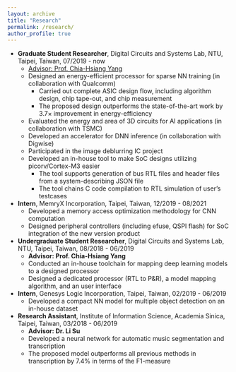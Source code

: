 ```yaml
---
layout: archive
title: "Research"
permalink: /research/
author_profile: true
---
```


* **Graduate Student Researcher**, Digital Circuits and Systems Lab, NTU, Taipei, Taiwan, 07/2019 - now
  * <u>Advisor: Prof. Chia-Hsiang Yang</u>
  * Designed an energy-efficient processor for sparse NN training (in collaboration with Qualcomm)
    * Carried out complete ASIC design flow, including algorithm design, chip tape-out, and chip measurement
    * The proposed design outperforms the state-of-the-art work by 3.7$\times$ improvement in energy-efficiency
  * Evaluated the energy and area of 3D circuits for AI applications (in collaboration with TSMC)
  * Developed an accelerator for DNN inference (in collaboration with Digwise)
  * Participated in the image deblurring IC project
  * Developed an in-house tool to make SoC designs utilizing picorv/Cortex-M3 easier
    * The tool supports generation of bus RTL files and header files from a system-describing JSON file
    * The tool chains C code compilation to RTL simulation of user’s testcases
* **Intern**, MemryX Incorporation, Taipei, Taiwan, 12/2019 - 08/2021
  * Developed a memory access optimization methodology for CNN computation
  * Designed peripheral controllers (including efuse, QSPI flash) for SoC integration of the new version product
* **Undergraduate Student Researcher**, Digital Circuits and Systems Lab, NTU, Taipei, Taiwan, 08/2018 - 06/2019
  * __Advisor: Prof. Chia-Hsiang Yang__
  * Conducted an in-house toolchain for mapping deep learning models to a designed processor
  * Designed a dedicated processor (RTL to P&R), a model mapping algorithm, and an user interface
* **Intern**, Genesys Logic Incorporation, Taipei, Taiwan, 02/2019 - 06/2019
  * Developed a compact NN model for multiple object detection on an in-house dataset
* **Research Assistant**, Institute of Information Science, Academia Sinica, Taipei, Taiwan, 03/2018 - 06/2019
  * __Advisor: Dr. Li Su__
  * Developed a neural network for automatic music segmentation and transcription
  * The proposed model outperforms all previous methods in transcription by 7.4% in terms of the F1-measure

<!--
{% include base_path %}

{% for post in site.teaching reversed %}
  {% include archive-single.html %}
{% endfor %}
-->